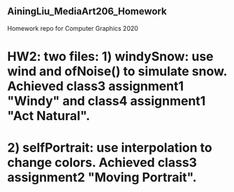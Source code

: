 ## AiningLiu_MediaArt206_Homework
 Homework repo for Computer Graphics 2020
# HW2: two files: 1) windySnow: use wind and ofNoise() to simulate snow. Achieved class3 assignment1 "Windy" and class4 assignment1 "Act Natural".
#                 2) selfPortrait: use interpolation to change colors. Achieved class3 assignment2 "Moving Portrait".

